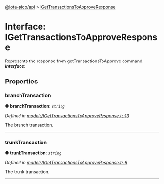 [@iota-pico/api](../README.md) > [IGetTransactionsToApproveResponse](../interfaces/igettransactionstoapproveresponse.md)



# Interface: IGetTransactionsToApproveResponse


Represents the response from getTransactionsToApprove command.
*__interface__*: 



## Properties
<a id="branchtransaction"></a>

###  branchTransaction

**●  branchTransaction**:  *`string`* 

*Defined in [models/IGetTransactionsToApproveResponse.ts:13](https://github.com/iotaeco/iota-pico-api/blob/f25437b/src/models/IGetTransactionsToApproveResponse.ts#L13)*



The branch transaction.




___

<a id="trunktransaction"></a>

###  trunkTransaction

**●  trunkTransaction**:  *`string`* 

*Defined in [models/IGetTransactionsToApproveResponse.ts:9](https://github.com/iotaeco/iota-pico-api/blob/f25437b/src/models/IGetTransactionsToApproveResponse.ts#L9)*



The trunk transaction.




___


